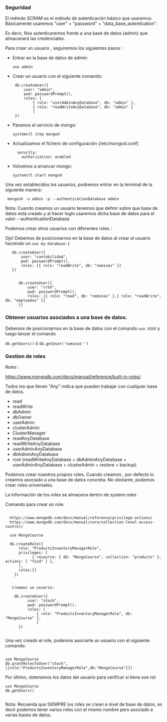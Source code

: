 ### Seguridad

El método SCRAM es el método de autenticación básico que usaremos. Básicamente usaremos "user" + "password" + "data_base_autentication".

Es decir, Nos autenticaremos frente a una base de datos (admin) que almacenará las credenciales.

Para crear un usuario , seguiremos los siguientes pasos :

  - Entrar en la base de datos de admin:
    
    ``` use admin ```

  - Crear un usuario con el siguiente comando:
  
     ``` 
      db.createUser({
          user: "admin",
          pwd: passwordPrompt(),
          roles: [ 
              { role: "userAdminAnyDatabase", db: "admin" },
              { role: "readWriteAnyDatabase", db: "admin" }
              ]
      })
    ```
        
  - Paramos el servicio de mongo:
    
    ``` systemctl stop mongod ```

  - Actualizamos el fichero de configuración (/etc/mongod.conf) 
    
    ```
      security:
        authorization: enabled
    ```
  - Volvemos a arrancar mongo:
    
    ``` systemctl start mongod ```

Una vez establecidos los usuarios, podremos entrar en la terminal de la siguiente manera:

``` mongosh -u admin -p --authenticationDatabase admin```

Nota: Cuando creamos un usuario tenemos que definir sobre que base de datos está creado y al hacer login usaremos dicha
base de datos para el valor --authenticationDatabase


Podemos crear otros usuarios con diferentes roles : 
    
Ojo! Debemos de posicionarnos en la base de datos al crear el usuario haciendo un ``` use my-database-1 ```

   ``` 
      db.createUser({
          user: "contabilidad",
          pwd: passwordPrompt(),
          roles: [{ role: "readWrite", db: "nominas" }]
      })
      
```
   
``` 
      db.createUser({
          user: "rrhh",
          pwd: passwordPrompt(),
          roles: [{ role: "read", db: "nominas" },{ role: "readWrite", db: "empleados" }]
      })
```

### Obtener usuarios asociados a una base de datos.

Debemos de posicionarnos en la base de datos con el comando ``` use XXXX ``` y luego lanzar el comando

``` db.getUsers() ``` ó ``` db.getUser('nominas'') ```


### Gestion de roles

Roles : 

https://www.mongodb.com/docs/manual/reference/built-in-roles/

Todos los que lleven "Any" indica que pueden trabajar con cualquier base de datos.

- read
- readWrite
- dbAdmin
- dbOwner
- userAdmin
- clusterAdmin
- ClusterManager
- readAnyDatabase
- readWriteAnyDatabase
- userAdminAnyDatabase
- dbAdminAnyDatabase
- root (readWriteAnyDatabase + dbAdminAnyDatabase + userAdminAnyDatabase + clusterAdmin + restore + backup)


Podemos crear nuestros propios roles. Cuando creamos , por defecto lo creamos asociado a una base de datos concreta. No obstante,
podemos crear roles universales.

La información de los roles se almacena dentro de system.roles

Comando para crear un role:

```
  
  https://www.mongodb.com/docs/manual/reference/privilege-actions/
  https://www.mongodb.com/docs/manual/core/collection-level-access-control/
  
  use MongoCourse
  
  db.createRole({
      role: "ProductsInventoryManagerRole",
      privileges: [ 
            { resource: { db: "MongoCourse", collection: "products" }, actions: [ "find" ] },
      ],
      roles:[]
    })
    
    
   Creamos un usuario:
   
    db.createUser({
          user: "stock",
          pwd: passwordPrompt(),
          roles: [ 
              { role: "ProductsInventoryManagerRole", db: "MongoCourse" },
              ]
      })
  
```
Una vez creado el role, podemos asociarle un usuario con el siguiente comando:

```

use MongoCourse
db.grantRolesToUser("stock",[{role:"ProductsInventoryManagerRole",db:"MongoCourse"}])

```

Por último, obtenemos los datos del usuario para verificar si tiene ese rol:

```
use MongoCourse
db.getUsers()
 
```

Nota: Recuerda que SIEMPRE los roles se crean a nivel de base de datos, es decir podemos tener varios roles con el mismo nombre
pero asociado a varias bases de datos.